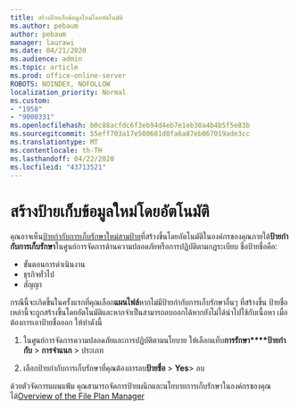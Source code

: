 ```yaml
---
title: สร้างป้ายเก็บข้อมูลใหม่โดยอัตโนมัติ
ms.author: pebaum
author: pebaum
manager: laurawi
ms.date: 04/21/2020
ms.audience: admin
ms.topic: article
ms.prod: office-online-server
ROBOTS: NOINDEX, NOFOLLOW
localization_priority: Normal
ms.custom:
- "1958"
- "9000331"
ms.openlocfilehash: b0c88acfdc6f3eb94d4eb7e1eb30a4b4b5f5e83b
ms.sourcegitcommit: 55eff703a17e500681d8fa6a87eb067019ade3cc
ms.translationtype: MT
ms.contentlocale: th-TH
ms.lasthandoff: 04/22/2020
ms.locfileid: "43713521"
---
```

# <a name="new-retention-labels-created-automatically"></a>สร้างป้ายเก็บข้อมูลใหม่โดยอัตโนมัติ

คุณอาจเห็น[ป้ายกํากับการเก็บรักษาใหม่สามป้าย](https://docs.microsoft.com/office365/securitycompliance/file-plan-manager#default-retention-labels-and-label-policy)ที่สร้างขึ้นโดยอัตโนมัติในองค์กรของคุณภายใต้**ป้ายกํากับการเก็บรักษา**ในศูนย์การจัดการด้านความปลอดภัยหรือการปฏิบัติตามกฎระเบียบ ชื่อป้ายชื่อคือ:

- ขั้นตอนการดําเนินงาน
- ธุรกิจทั่วไป
- สัญญา

กรณีนี้จะเกิดขึ้นในครั้งแรกที่คุณเลือก**แผนไฟล์**หากไม่มีป้ายกํากับการเก็บรักษาอื่นๆ ที่สร้างขึ้น ป้ายชื่อเหล่านี้จะถูกสร้างขึ้นโดยอัตโนมัติและหากจําเป็นสามารถลบออกได้หากยังไม่ได้นําไปใช้กับเนื้อหา เมื่อต้องการเอาป้ายชื่อออก ให้ทําดังนี้

1. ในศูนย์การจัดการความปลอดภัยและการปฏิบัติตามนโยบาย ให้เลือกแท็บ**การรักษา****ป้ายกํากับ** > **การจําแนก** > ประเภท

1. เลือกป้ายกํากับการเก็บรักษาที่คุณต้องการลบ**ป้ายชื่อ** > **Yes**> ลบ

ด้วยตัวจัดการแผนแฟ้ม คุณสามารถจัดการป้ายผนึกและนโยบายการเก็บรักษาในองค์กรของคุณได้[Overview of the File Plan Manager](https://docs.microsoft.com/office365/securitycompliance/file-plan-manager)